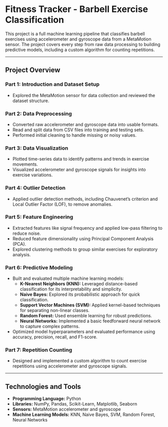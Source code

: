 # **Fitness Tracker - Barbell Exercise Classification**  

This project is a full machine learning pipeline that classifies barbell exercises using accelerometer and gyroscope data from a MetaMotion sensor. The project covers every step from raw data processing to building predictive models, including a custom algorithm for counting repetitions.  

---

## **Project Overview**  

### **Part 1: Introduction and Dataset Setup**  
- Explored the MetaMotion sensor for data collection and reviewed the dataset structure.  

### **Part 2: Data Preprocessing**  
- Converted raw accelerometer and gyroscope data into usable formats.  
- Read and split data from CSV files into training and testing sets.  
- Performed initial cleaning to handle missing or noisy values.  

### **Part 3: Data Visualization**  
- Plotted time-series data to identify patterns and trends in exercise movements.  
- Visualized accelerometer and gyroscope signals for insights into exercise variations.  

### **Part 4: Outlier Detection**  
- Applied outlier detection methods, including Chauvenet’s criterion and Local Outlier Factor (LOF), to remove anomalies.  

### **Part 5: Feature Engineering**  
- Extracted features like signal frequency and applied low-pass filtering to reduce noise.  
- Reduced feature dimensionality using Principal Component Analysis (PCA).  
- Explored clustering methods to group similar exercises for exploratory analysis.  

### **Part 6: Predictive Modeling**  
- Built and evaluated multiple machine learning models:  
  - **K-Nearest Neighbors (KNN):** Leveraged distance-based classification for its interpretability and simplicity.  
  - **Naive Bayes:** Explored its probabilistic approach for quick classification.  
  - **Support Vector Machines (SVM):** Applied kernel-based techniques for separating non-linear classes.  
  - **Random Forest:** Used ensemble learning for robust predictions.  
  - **Neural Networks:** Implemented a basic feedforward neural network to capture complex patterns.  
- Optimized model hyperparameters and evaluated performance using accuracy, precision, recall, and F1-score.  

### **Part 7: Repetition Counting**  
- Designed and implemented a custom algorithm to count exercise repetitions using accelerometer and gyroscope signals.  

---

## **Technologies and Tools**  
- **Programming Language:** Python  
- **Libraries:** NumPy, Pandas, Scikit-Learn, Matplotlib, Seaborn  
- **Sensors:** MetaMotion accelerometer and gyroscope  
- **Machine Learning Models:** KNN, Naive Bayes, SVM, Random Forest, Neural Networks  
